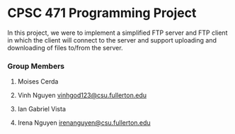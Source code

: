 # CPSC 471 Programming Project
In this project, we were to implement a simplified FTP server and FTP client in which the client will connect to the server and
support uploading and downloading of files to/from the server. 

### Group Members ### 
1. Moises Cerda
                  
2. Vinh Nguyen
   vinhgod123@csu.fullerton.edu
3. Ian Gabriel Vista
   
4. Irena Nguyen
   irenanguyen@csu.fullerton.edu

